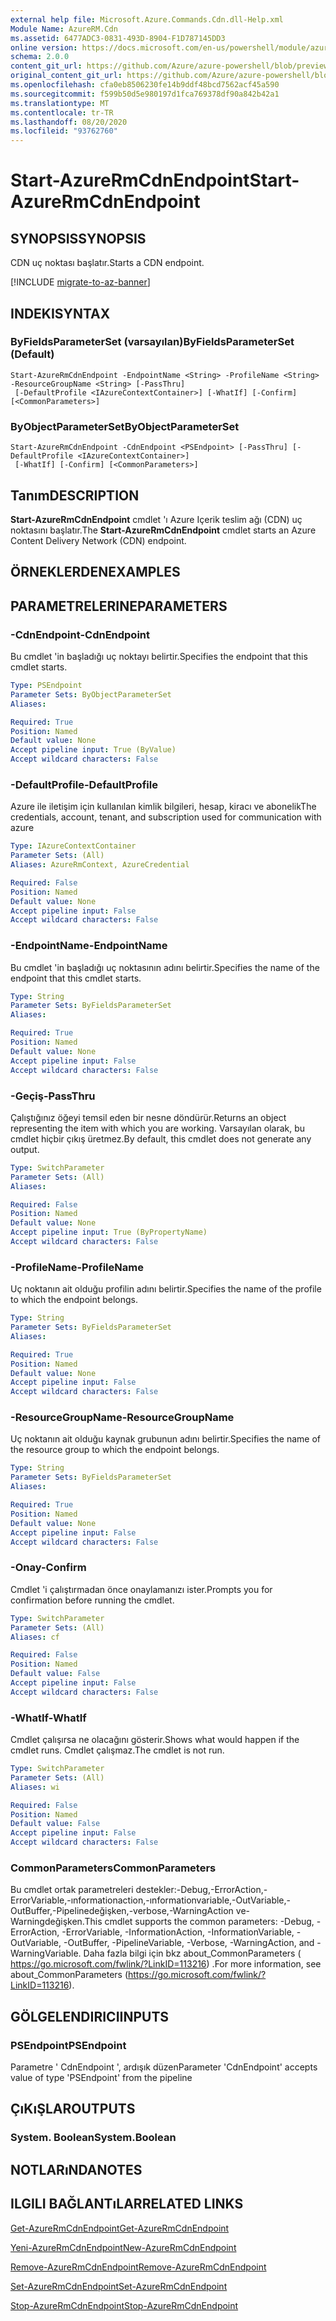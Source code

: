 ```yaml
---
external help file: Microsoft.Azure.Commands.Cdn.dll-Help.xml
Module Name: AzureRM.Cdn
ms.assetid: 6477ADC3-0831-493D-8904-F1D787145DD3
online version: https://docs.microsoft.com/en-us/powershell/module/azurerm.cdn/start-azurermcdnendpoint
schema: 2.0.0
content_git_url: https://github.com/Azure/azure-powershell/blob/preview/src/ResourceManager/Cdn/Commands.Cdn/help/Start-AzureRmCdnEndpoint.md
original_content_git_url: https://github.com/Azure/azure-powershell/blob/preview/src/ResourceManager/Cdn/Commands.Cdn/help/Start-AzureRmCdnEndpoint.md
ms.openlocfilehash: cfa0eb8506230fe14b9ddf48bcd7562acf45a590
ms.sourcegitcommit: f599b50d5e980197d1fca769378df90a842b42a1
ms.translationtype: MT
ms.contentlocale: tr-TR
ms.lasthandoff: 08/20/2020
ms.locfileid: "93762760"
---
```

# <span data-ttu-id="d8623-101">Start-AzureRmCdnEndpoint</span><span class="sxs-lookup"><span data-stu-id="d8623-101">Start-AzureRmCdnEndpoint</span></span>

## <span data-ttu-id="d8623-102">SYNOPSIS</span><span class="sxs-lookup"><span data-stu-id="d8623-102">SYNOPSIS</span></span>
<span data-ttu-id="d8623-103">CDN uç noktası başlatır.</span><span class="sxs-lookup"><span data-stu-id="d8623-103">Starts a CDN endpoint.</span></span>

[!INCLUDE [migrate-to-az-banner](../../includes/migrate-to-az-banner.md)]

## <span data-ttu-id="d8623-104">INDEKI</span><span class="sxs-lookup"><span data-stu-id="d8623-104">SYNTAX</span></span>

### <span data-ttu-id="d8623-105">ByFieldsParameterSet (varsayılan)</span><span class="sxs-lookup"><span data-stu-id="d8623-105">ByFieldsParameterSet (Default)</span></span>
```
Start-AzureRmCdnEndpoint -EndpointName <String> -ProfileName <String> -ResourceGroupName <String> [-PassThru]
 [-DefaultProfile <IAzureContextContainer>] [-WhatIf] [-Confirm] [<CommonParameters>]
```

### <span data-ttu-id="d8623-106">ByObjectParameterSet</span><span class="sxs-lookup"><span data-stu-id="d8623-106">ByObjectParameterSet</span></span>
```
Start-AzureRmCdnEndpoint -CdnEndpoint <PSEndpoint> [-PassThru] [-DefaultProfile <IAzureContextContainer>]
 [-WhatIf] [-Confirm] [<CommonParameters>]
```

## <span data-ttu-id="d8623-107">Tanım</span><span class="sxs-lookup"><span data-stu-id="d8623-107">DESCRIPTION</span></span>
<span data-ttu-id="d8623-108">**Start-AzureRmCdnEndpoint** cmdlet 'ı Azure Içerik teslim ağı (CDN) uç noktasını başlatır.</span><span class="sxs-lookup"><span data-stu-id="d8623-108">The **Start-AzureRmCdnEndpoint** cmdlet starts an Azure Content Delivery Network (CDN) endpoint.</span></span>

## <span data-ttu-id="d8623-109">ÖRNEKLERDEN</span><span class="sxs-lookup"><span data-stu-id="d8623-109">EXAMPLES</span></span>

## <span data-ttu-id="d8623-110">PARAMETRELERINE</span><span class="sxs-lookup"><span data-stu-id="d8623-110">PARAMETERS</span></span>

### <span data-ttu-id="d8623-111">-CdnEndpoint</span><span class="sxs-lookup"><span data-stu-id="d8623-111">-CdnEndpoint</span></span>
<span data-ttu-id="d8623-112">Bu cmdlet 'in başladığı uç noktayı belirtir.</span><span class="sxs-lookup"><span data-stu-id="d8623-112">Specifies the endpoint that this cmdlet starts.</span></span>

```yaml
Type: PSEndpoint
Parameter Sets: ByObjectParameterSet
Aliases: 

Required: True
Position: Named
Default value: None
Accept pipeline input: True (ByValue)
Accept wildcard characters: False
```

### <span data-ttu-id="d8623-113">-DefaultProfile</span><span class="sxs-lookup"><span data-stu-id="d8623-113">-DefaultProfile</span></span>
<span data-ttu-id="d8623-114">Azure ile iletişim için kullanılan kimlik bilgileri, hesap, kiracı ve abonelik</span><span class="sxs-lookup"><span data-stu-id="d8623-114">The credentials, account, tenant, and subscription used for communication with azure</span></span>

```yaml
Type: IAzureContextContainer
Parameter Sets: (All)
Aliases: AzureRmContext, AzureCredential

Required: False
Position: Named
Default value: None
Accept pipeline input: False
Accept wildcard characters: False
```

### <span data-ttu-id="d8623-115">-EndpointName</span><span class="sxs-lookup"><span data-stu-id="d8623-115">-EndpointName</span></span>
<span data-ttu-id="d8623-116">Bu cmdlet 'in başladığı uç noktasının adını belirtir.</span><span class="sxs-lookup"><span data-stu-id="d8623-116">Specifies the name of the endpoint that this cmdlet starts.</span></span>

```yaml
Type: String
Parameter Sets: ByFieldsParameterSet
Aliases: 

Required: True
Position: Named
Default value: None
Accept pipeline input: False
Accept wildcard characters: False
```

### <span data-ttu-id="d8623-117">-Geçiş</span><span class="sxs-lookup"><span data-stu-id="d8623-117">-PassThru</span></span>
<span data-ttu-id="d8623-118">Çalıştığınız öğeyi temsil eden bir nesne döndürür.</span><span class="sxs-lookup"><span data-stu-id="d8623-118">Returns an object representing the item with which you are working.</span></span>
<span data-ttu-id="d8623-119">Varsayılan olarak, bu cmdlet hiçbir çıkış üretmez.</span><span class="sxs-lookup"><span data-stu-id="d8623-119">By default, this cmdlet does not generate any output.</span></span>

```yaml
Type: SwitchParameter
Parameter Sets: (All)
Aliases: 

Required: False
Position: Named
Default value: None
Accept pipeline input: True (ByPropertyName)
Accept wildcard characters: False
```

### <span data-ttu-id="d8623-120">-ProfileName</span><span class="sxs-lookup"><span data-stu-id="d8623-120">-ProfileName</span></span>
<span data-ttu-id="d8623-121">Uç noktanın ait olduğu profilin adını belirtir.</span><span class="sxs-lookup"><span data-stu-id="d8623-121">Specifies the name of the profile to which the endpoint belongs.</span></span>

```yaml
Type: String
Parameter Sets: ByFieldsParameterSet
Aliases: 

Required: True
Position: Named
Default value: None
Accept pipeline input: False
Accept wildcard characters: False
```

### <span data-ttu-id="d8623-122">-ResourceGroupName</span><span class="sxs-lookup"><span data-stu-id="d8623-122">-ResourceGroupName</span></span>
<span data-ttu-id="d8623-123">Uç noktanın ait olduğu kaynak grubunun adını belirtir.</span><span class="sxs-lookup"><span data-stu-id="d8623-123">Specifies the name of the resource group to which the endpoint belongs.</span></span>

```yaml
Type: String
Parameter Sets: ByFieldsParameterSet
Aliases: 

Required: True
Position: Named
Default value: None
Accept pipeline input: False
Accept wildcard characters: False
```

### <span data-ttu-id="d8623-124">-Onay</span><span class="sxs-lookup"><span data-stu-id="d8623-124">-Confirm</span></span>
<span data-ttu-id="d8623-125">Cmdlet 'i çalıştırmadan önce onaylamanızı ister.</span><span class="sxs-lookup"><span data-stu-id="d8623-125">Prompts you for confirmation before running the cmdlet.</span></span>

```yaml
Type: SwitchParameter
Parameter Sets: (All)
Aliases: cf

Required: False
Position: Named
Default value: False
Accept pipeline input: False
Accept wildcard characters: False
```

### <span data-ttu-id="d8623-126">-WhatIf</span><span class="sxs-lookup"><span data-stu-id="d8623-126">-WhatIf</span></span>
<span data-ttu-id="d8623-127">Cmdlet çalışırsa ne olacağını gösterir.</span><span class="sxs-lookup"><span data-stu-id="d8623-127">Shows what would happen if the cmdlet runs.</span></span>
<span data-ttu-id="d8623-128">Cmdlet çalışmaz.</span><span class="sxs-lookup"><span data-stu-id="d8623-128">The cmdlet is not run.</span></span>

```yaml
Type: SwitchParameter
Parameter Sets: (All)
Aliases: wi

Required: False
Position: Named
Default value: False
Accept pipeline input: False
Accept wildcard characters: False
```

### <span data-ttu-id="d8623-129">CommonParameters</span><span class="sxs-lookup"><span data-stu-id="d8623-129">CommonParameters</span></span>
<span data-ttu-id="d8623-130">Bu cmdlet ortak parametreleri destekler:-Debug,-ErrorAction,-ErrorVariable,-ınformationaction,-ınformationvariable,-OutVariable,-OutBuffer,-Pipelinedeğişken,-verbose,-WarningAction ve-Warningdeğişken.</span><span class="sxs-lookup"><span data-stu-id="d8623-130">This cmdlet supports the common parameters: -Debug, -ErrorAction, -ErrorVariable, -InformationAction, -InformationVariable, -OutVariable, -OutBuffer, -PipelineVariable, -Verbose, -WarningAction, and -WarningVariable.</span></span> <span data-ttu-id="d8623-131">Daha fazla bilgi için bkz about_CommonParameters ( https://go.microsoft.com/fwlink/?LinkID=113216) .</span><span class="sxs-lookup"><span data-stu-id="d8623-131">For more information, see about_CommonParameters (https://go.microsoft.com/fwlink/?LinkID=113216).</span></span>

## <span data-ttu-id="d8623-132">GÖLGELENDIRICI</span><span class="sxs-lookup"><span data-stu-id="d8623-132">INPUTS</span></span>

### <span data-ttu-id="d8623-133">PSEndpoint</span><span class="sxs-lookup"><span data-stu-id="d8623-133">PSEndpoint</span></span>
<span data-ttu-id="d8623-134">Parametre ' CdnEndpoint ', ardışık düzen</span><span class="sxs-lookup"><span data-stu-id="d8623-134">Parameter 'CdnEndpoint' accepts value of type 'PSEndpoint' from the pipeline</span></span>

## <span data-ttu-id="d8623-135">ÇıKıŞLAR</span><span class="sxs-lookup"><span data-stu-id="d8623-135">OUTPUTS</span></span>

### <span data-ttu-id="d8623-136">System. Boolean</span><span class="sxs-lookup"><span data-stu-id="d8623-136">System.Boolean</span></span>

## <span data-ttu-id="d8623-137">NOTLARıNDA</span><span class="sxs-lookup"><span data-stu-id="d8623-137">NOTES</span></span>

## <span data-ttu-id="d8623-138">ILGILI BAĞLANTıLAR</span><span class="sxs-lookup"><span data-stu-id="d8623-138">RELATED LINKS</span></span>

[<span data-ttu-id="d8623-139">Get-AzureRmCdnEndpoint</span><span class="sxs-lookup"><span data-stu-id="d8623-139">Get-AzureRmCdnEndpoint</span></span>](./Get-AzureRmCdnEndpoint.md)

[<span data-ttu-id="d8623-140">Yeni-AzureRmCdnEndpoint</span><span class="sxs-lookup"><span data-stu-id="d8623-140">New-AzureRmCdnEndpoint</span></span>](./New-AzureRmCdnEndpoint.md)

[<span data-ttu-id="d8623-141">Remove-AzureRmCdnEndpoint</span><span class="sxs-lookup"><span data-stu-id="d8623-141">Remove-AzureRmCdnEndpoint</span></span>](./Remove-AzureRmCdnEndpoint.md)

[<span data-ttu-id="d8623-142">Set-AzureRmCdnEndpoint</span><span class="sxs-lookup"><span data-stu-id="d8623-142">Set-AzureRmCdnEndpoint</span></span>](./Set-AzureRmCdnEndpoint.md)

[<span data-ttu-id="d8623-143">Stop-AzureRmCdnEndpoint</span><span class="sxs-lookup"><span data-stu-id="d8623-143">Stop-AzureRmCdnEndpoint</span></span>](./Stop-AzureRmCdnEndpoint.md)


